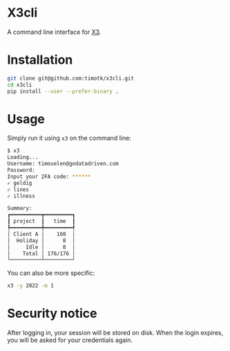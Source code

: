 # X3cli
A command line interface for [X3](https://x3.nodum.io).

# Installation
```sh
git clone git@github.com:timotk/x3cli.git
cd x3cli
pip install --user --prefer-binary .
```

# Usage
Simply run it using `x3` on the command line:
```sh
$ x3
Loading...
Username: timouelen@godatadriven.com
Password:
Input your 2FA code: ******
✓ geldig
✓ lines
✓ illness

Summary:
┏━━━━━━━━━━┳━━━━━━━━━┓
┃ project  ┃   time  ┃
┡━━━━━━━━━━╇━━━━━━━━━┩
│ Client A │    160  │
│  Holiday │      8  │
│     Idle │      8  │
│    Total │ 176/176 │
└──────────┴─────────┘
```

You can also be more specific:
```sh
x3 -y 2022 -m 1
```

# Security notice
After logging in, your session will be stored on disk.
When the login expires, you will be asked for your credentials again.

